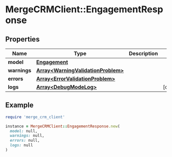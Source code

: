 # MergeCRMClient::EngagementResponse

## Properties

| Name | Type | Description | Notes |
| ---- | ---- | ----------- | ----- |
| **model** | [**Engagement**](Engagement.md) |  |  |
| **warnings** | [**Array&lt;WarningValidationProblem&gt;**](WarningValidationProblem.md) |  |  |
| **errors** | [**Array&lt;ErrorValidationProblem&gt;**](ErrorValidationProblem.md) |  |  |
| **logs** | [**Array&lt;DebugModeLog&gt;**](DebugModeLog.md) |  | [optional] |

## Example

```ruby
require 'merge_crm_client'

instance = MergeCRMClient::EngagementResponse.new(
  model: null,
  warnings: null,
  errors: null,
  logs: null
)
```


